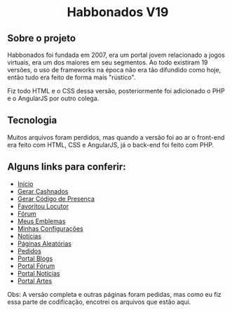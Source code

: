 <h1 align="center">Habbonados V19</h1>

<h2>Sobre o projeto</h2>
  <p>Habbonados foi fundada em 2007, era um portal jovem relacionado a jogos virtuais, era um dos maiores em seu segmentos. Ao todo existiram 19 versões, o uso de frameworks na época não era tão difundido como hoje, então tudo era feito de forma mais "rústico".</p>
  <p>Fiz todo HTML e o CSS dessa versão, posteriormente foi adicionado o PHP e o AngularJS por outro colega.</p>
  
<h2>Tecnologia</h2>
  <p>Muitos arquivos foram perdidos, mas quando a versão foi ao ar o front-end era feito com HTML, CSS e AngularJS, já o back-end foi feito com PHP.</p>
  
<h2>Alguns links para conferir:</h2>
  <ul>
    <li><a href="https://filippe.com.br/portfolio/habbonados-v17/inicio.html" target="_blank">Início</a></li>
    <li><a href="https://filippe.com.br/portfolio/habbonados-v17/cashnados.html" target="_blank">Gerar Cashnados</a></li>
    <li><a href="https://filippe.com.br/portfolio/habbonados-v17/cod-presenca.html" target="_blank">Gerar Código de Presença</a></li>
    <li><a href="https://filippe.com.br/portfolio/habbonados-v17/favoritar-locutor.html" target="_blank">Favoritou Locutor</a></li>
    <li><a href="https://filippe.com.br/portfolio/habbonados-v17/forum.html" target="_blank">Fórum</a></li>
    <li><a href="https://filippe.com.br/portfolio/habbonados-v17/meus-emblemas.html" target="_blank">Meus Emblemas</a></li>
    <li><a href="https://filippe.com.br/portfolio/habbonados-v17/minhas-configuracoes.html" target="_blank">Minhas Configurações</a></li>
    <li><a href="https://filippe.com.br/portfolio/habbonados-v17/noticias.html" target="_blank">Notícias</a></li>
    <li><a href="https://filippe.com.br/portfolio/habbonados-v17/paginas-aleatorias.html" target="_blank">Páginas Aleatórias</a></li>
    <li><a href="https://filippe.com.br/portfolio/habbonados-v17/pedidos.html" target="_blank">Pedidos</a></li>
    <li><a href="https://filippe.com.br/portfolio/habbonados-v17/portal-blogs.html" target="_blank">Portal Blogs</a></li>
    <li><a href="https://filippe.com.br/portfolio/habbonados-v17/portal-forum.html" target="_blank">Portal Fórum</a></li>
    <li><a href="https://filippe.com.br/portfolio/habbonados-v17/portal-noticias.html" target="_blank">Portal Notícias</a></li>
    <li><a href="https://filippe.com.br/portfolio/habbonados-v17/portal-artes.html" target="_blank">Portal Artes</a></li>
  </ul>

<p>Obs: A versão completa e outras páginas foram pedidas, mas como eu fiz essa parte de codificação, encotrei os arquivos que estão aqui.</p>
